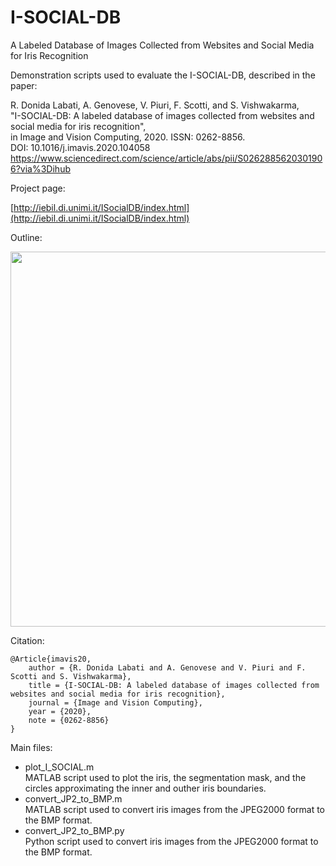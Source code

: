 # I-SOCIAL-DB
A Labeled Database of Images Collected from Websites and Social Media for Iris Recognition

Demonstration scripts used to evaluate the I-SOCIAL-DB, described in the paper:

R. Donida Labati, A. Genovese, V. Piuri, F. Scotti, and S. Vishwakarma, <br/>
"I-SOCIAL-DB: A labeled database of images collected from websites and social media for iris recognition", <br/>
in Image and Vision Computing, 2020. ISSN: 0262-8856.<br/>
DOI: 10.1016/j.imavis.2020.104058<br/>
https://www.sciencedirect.com/science/article/abs/pii/S0262885620301906?via%3Dihub

Project page:

[http://iebil.di.unimi.it/ISocialDB/index.html](http://iebil.di.unimi.it/ISocialDB/index.html)

Outline:

<img src="http://iebil.di.unimi.it/ISocialDB/imgs/outline.jpg" width="600px">

Citation:

    @Article{imavis20,
        author = {R. Donida Labati and A. Genovese and V. Piuri and F. Scotti and S. Vishwakarma},
        title = {I-SOCIAL-DB: A labeled database of images collected from websites and social media for iris recognition},
        journal = {Image and Vision Computing},
        year = {2020},
        note = {0262-8856}
    }

Main files:

- plot_I_SOCIAL.m<br/>
  MATLAB script used to plot the iris, the segmentation mask, and the circles approximating the inner and outher iris boundaries. 
- convert_JP2_to_BMP.m<br/>
  MATLAB script used to convert iris images from the JPEG2000 format to the BMP format. 
- convert_JP2_to_BMP.py<br/>
  Python script used to convert iris images from the JPEG2000 format to the BMP format.
